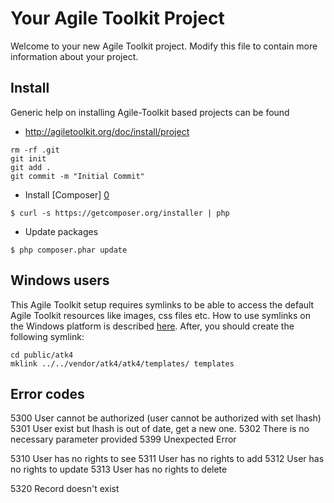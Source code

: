 
# Your Agile Toolkit Project

Welcome to your new Agile Toolkit project. Modify this file to contain more information about your project.

## Install

Generic help on installing Agile-Toolkit based projects can be found
 
 * http://agiletoolkit.org/doc/install/project


```
rm -rf .git
git init
git add .
git commit -m "Initial Commit"
```

* Install [Composer] [0]

```
$ curl -s https://getcomposer.org/installer | php
```

* Update packages

```
$ php composer.phar update
```

## Windows users
This Agile Toolkit setup requires symlinks to be able to access the default Agile Toolkit resources like images, css files etc. How to use symlinks on the Windows platform is described [here][1]. After, you should create the following symlink:

```
cd public/atk4
mklink ../../vendor/atk4/atk4/templates/ templates
```

[0]: http://www.getcomposer.org/
[1]: http://www.howtogeek.com/howto/16226/complete-guide-to-symbolic-links-symlinks-on-windows-or-linux/

## Error codes
5300	User cannot be authorized (user cannot be authorized with set lhash)
5301	User exist but lhash is out of date, get a new one.
5302    There is no necessary parameter provided
5399	Unexpected Error
	
5310	User has no rights to see
5311	User has no rights to add
5312	User has no rights to update
5313	User has no rights to delete
	
5320	Record doesn't exist